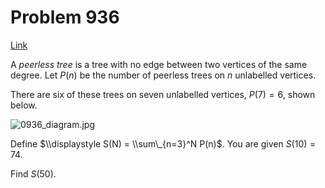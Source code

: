 # Problem 936

[Link](https://projecteuler.net/problem=936)

A *peerless tree* is a tree with no edge between two vertices of the same degree. Let $P(n)$ be the number of peerless trees on $n$ unlabelled vertices.

There are six of these trees on seven unlabelled vertices, $P(7)=6$, shown below.

![0936_diagram.jpg](resources/images/0936_diagram.jpg?1738919825)

Define $\\displaystyle S(N) = \\sum\_{n=3}^N P(n)$. You are given $S(10) = 74$.

Find $S(50)$.